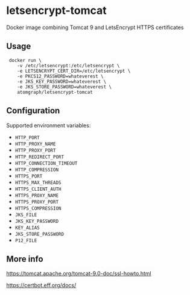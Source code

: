 # letsencrypt-tomcat
Docker image combining Tomcat 9 and LetsEncrypt HTTPS certificates

## Usage

     docker run \
        -v /etc/letsencrypt:/etc/letsencrypt \
        -e LETSENCRYPT_CERT_DIR=/etc/letsencrypt \
        -e PKCS12_PASSWORD=whateverest \
        -e JKS_KEY_PASSWORD=whateverest \
        -e JKS_STORE_PASSWORD=whateverest \
        atomgraph/letsencrypt-tomcat

## Configuration

Supported environment variables:
* `HTTP_PORT`
* `HTTP_PROXY_NAME`
* `HTTP_PROXY_PORT`
* `HTTP_REDIRECT_PORT`
* `HTTP_CONNECTION_TIMEOUT`
* `HTTP_COMPRESSION`
* `HTTPS_PORT`
* `HTTPS_MAX_THREADS`
* `HTTPS_CLIENT_AUTH`
* `HTTPS_PROXY_NAME`
* `HTTPS_PROXY_PORT`
* `HTTPS_COMPRESSION`
* `JKS_FILE`
* `JKS_KEY_PASSWORD`
* `KEY_ALIAS`
* `JKS_STORE_PASSWORD`
* `P12_FILE`

## More info

https://tomcat.apache.org/tomcat-9.0-doc/ssl-howto.html

https://certbot.eff.org/docs/
